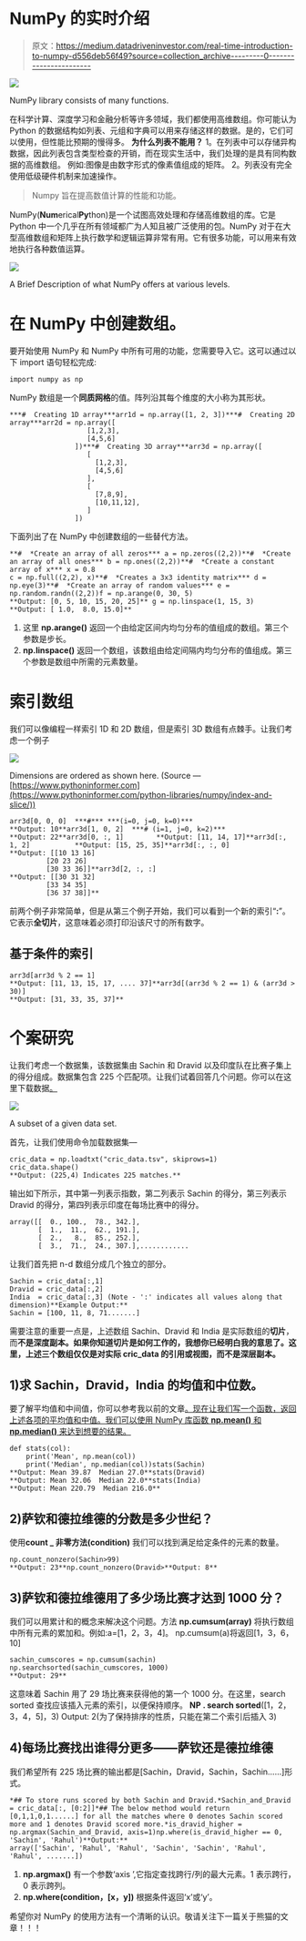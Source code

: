 # NumPy 的实时介绍

> 原文：<https://medium.datadriveninvestor.com/real-time-introduction-to-numpy-d556deb56f49?source=collection_archive---------0----------------------->

![](img/2ff055ce630416ec30c321253ebe891b.png)

NumPy library consists of many functions.

在科学计算、深度学习和金融分析等许多领域，我们都使用高维数组。你可能认为 Python 的数据结构如列表、元组和字典可以用来存储这样的数据。是的，它们可以使用，但性能比预期的慢得多。
**为什么列表不能用？** 1。在列表中可以存储异构数据，因此列表包含类型检查的开销，而在现实生活中，我们处理的是具有同构数据的高维数组。
例如:图像是由数字形式的像素值组成的矩阵。
2。列表没有完全使用低级硬件机制来加速操作。

> Numpy 旨在提高数值计算的性能和功能。

NumPy(**Num**erical**Py**thon)是一个试图高效处理和存储高维数组的库。它是 Python 中一个几乎在所有领域都广为人知且被广泛使用的包。NumPy 对于在大型高维数组和矩阵上执行数学和逻辑运算非常有用。它有很多功能，可以用来有效地执行各种数值运算。

![](img/c8dd87de824b48cd8d6d7e1aeac1a31a.png)

A Brief Description of what NumPy offers at various levels.

# 在 NumPy 中创建数组。

要开始使用 NumPy 和 NumPy 中所有可用的功能，您需要导入它。这可以通过以下 import 语句轻松完成:

```
import numpy as np
```

NumPy 数组是一个**同质网格**的值。阵列沿其每个维度的大小称为其形状。

```
***#  Creating 1D array***arr1d = np.array([1, 2, 3])***#  Creating 2D array***arr2d = np.array([                    
                   [1,2,3],
                   [4,5,6]
                ])***#  Creating 3D array***arr3d = np.array([
                   [
                     [1,2,3],
                     [4,5,6]
                   ],
                   [
                     [7,8,9],
                     [10,11,12],
                   ]
                ])
```

下面列出了在 NumPy 中创建数组的一些替代方法。

```
**#  *Create an array of all zeros*** a = np.zeros((2,2))**#  *Create an array of all ones*** b = np.ones((2,2))**#  *Create a constant array of x*** x = 0.8
c = np.full((2,2), x)**#  *Creates a 3x3 identity matrix*** d = np.eye(3)**#  *Create an array of random values*** e = np.random.randn((2,2))f = np.arange(0, 30, 5)
**Output: [0, 5, 10, 15, 20, 25]** g = np.linspace(1, 15, 3)
**Output: [ 1.0,  8.0, 15.0]**
```

1.  这里 **np.arange()** 返回一个由给定区间内均匀分布的值组成的数组。第三个参数是步长。
2.  **np.linspace()** 返回一个数组，该数组由给定间隔内均匀分布的值组成。第三个参数是数组中所需的元素数量。

# 索引数组

我们可以像编程一样索引 1D 和 2D 数组，但是索引 3D 数组有点棘手。让我们考虑一个例子

![](img/1534c58a72df8bf6fa8ef57e3854aa9d.png)

Dimensions are ordered as shown here. (Source — [https://www.pythoninformer.com](https://www.pythoninformer.com/python-libraries/numpy/index-and-slice/))

```
arr3d[0, 0, 0]  ***#*** ***(i=0, j=0, k=0)***   
**Output: 10**arr3d[1, 0, 2]  ***# (i=1, j=0, k=2)***           
**Output: 22**arr3d[0, :, 1]        **Output: [11, 14, 17]**arr3d[:, 1, 2]           **Output: [15, 25, 35]**arr3d[:, :, 0]
**Output: [[10 13 16]
         [20 23 26]
         [30 33 36]]**arr3d[2, :, :]   
**Output: [[30 31 32]
         [33 34 35]
         [36 37 38]]**
```

前两个例子非常简单，但是从第三个例子开始，我们可以看到一个新的索引“**:**”。它表示**全切片**，这意味着必须打印沿该尺寸的所有数字。

## 基于条件的索引

```
arr3d[arr3d % 2 == 1]         
**Output: [11, 13, 15, 17, .... 37]**arr3d[(arr3d % 2 == 1) & (arr3d > 30)]   
**Output: [31, 33, 35, 37]**
```

# 个案研究

让我们考虑一个数据集，该数据集由 Sachin 和 Dravid 以及印度队在比赛子集上的得分组成。数据集包含 225 个匹配项。让我们试着回答几个问题。你可以在这里下载数据[。](https://drive.google.com/file/d/1lBEeQ9iycLmQX9LkA8gq2Tm1Utd9sKu8/view?usp=sharing)

![](img/88e7190eaa4fa2b01d8b9a4bd75da9bb.png)

A subset of a given data set.

首先，让我们使用命令加载数据集—

```
cric_data = np.loadtxt("cric_data.tsv", skiprows=1)
cric_data.shape()      
**Output: (225,4) Indicates 225 matches.**
```

输出如下所示，其中第一列表示指数，第二列表示 Sachin 的得分，第三列表示 Dravid 的得分，第四列表示印度在每场比赛中的得分。

```
array([[  0., 100.,  78., 342.],        
       [  1.,  11.,  62., 191.],        
       [  2.,   8.,  85., 252.],        
       [  3.,  71.,  24., 307.],............
```

让我们首先把 n-d 数组分成几个独立的部分。

```
Sachin = cric_data[:,1]  
Dravid = cric_data[:,2]   
India  = cric_data[:,3] (Note - ':' indicates all values along that dimension)**Example Output:**
Sachin = [100, 11, 8, 71.......]
```

需要注意的重要一点是，上述数组 Sachin、Dravid 和 India 是实际数组的**切片**，而**不是深度副本。如果你知道切片是如何工作的，我想你已经明白我的意思了。这里，上述三个数组仅仅是对实际 cric_data 的引用或视图，而不是深层副本。**

## 1)求 Sachin，Dravid，India 的均值和中位数。

要了解平均值和中间值，你可以参考我以前的文章[。现在让我们写一个函数，返回上述各项的平均值和中值。我们可以使用 NumPy 库函数 **np.mean()** 和 **np.median()** 来达到想要的结果。](https://link.medium.com/WI04Vgv2y5)

```
def stats(col):
    print('Mean', np.mean(col))
    print('Median', np.median(col))stats(Sachin)     
**Output: Mean 39.87  Median 27.0**stats(Dravid)     
**Output: Mean 32.06  Median 22.0**stats(India)      
**Output: Mean 220.79  Median 216.0**
```

## 2)萨钦和德拉维德的分数是多少世纪？

使用**count _ 非零方法(condition)** 我们可以找到满足给定条件的元素的数量。

```
np.count_nonzero(Sachin>99)     
**Output: 23**np.count_nonzero(Dravid>**Output: 8**
```

## 3)萨钦和德拉维德用了多少场比赛才达到 1000 分？

我们可以用累计和的概念来解决这个问题。方法 **np.cumsum(array)** 将执行数组中所有元素的累加和。例如:a=[1，2，3，4]。
np.cumsum(a)将返回[1，3，6，10]

```
sachin_cumscores = np.cumsum(sachin)
np.searchsorted(sachin_cumscores, 1000)
**Output: 29**
```

这意味着 Sachin 用了 29 场比赛来获得他的第一个 1000 分。在这里，search sorted 查找应该插入元素的索引，以便保持顺序。
**NP . search sorted**([1，2，3，4，5]，3)
Output: 2(为了保持排序的性质，只能在第二个索引后插入 3)

## 4)每场比赛找出谁得分更多——萨钦还是德拉维德

我们希望所有 225 场比赛的输出都是[Sachin，Dravid，Sachin，Sachin……]形式。

```
*## To store runs scored by both Sachin and Dravid.*Sachin_and_Dravid = cric_data[:, [0:2]]*## The below method would return [0,1,1,0,1......] for all the matches where 0 denotes Sachin scored more and 1 denotes Dravid scored more.*is_dravid_higher = np.argmax(Sachin_and_Dravid, axis=1)np.where(is_dravid_higher == 0, 'Sachin', 'Rahul')**Output:**
array(['Sachin', 'Rahul', 'Rahul', 'Sachin', 'Sachin', 'Rahul', 'Rahul', .......])
```

1.  **np.argmax()** 有一个参数‘axis ’,它指定查找跨行/列的最大元素。1 表示跨行，0 表示跨列。
2.  **np.where(condition，[x，y])** 根据条件返回‘x’或‘y’。

希望你对 NumPy 的使用方法有一个清晰的认识。敬请关注下一篇关于熊猫的文章！！！